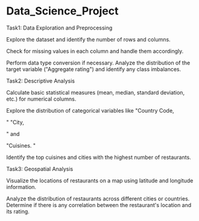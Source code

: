 # Data_Science_Project
Task1: Data Exploration and Preprocessing

Explore the dataset and identify the number
of rows and columns.

Check for missing values in each column and
handle them accordingly.

Perform data type conversion if necessary.
Analyze the distribution of the target variable
("Aggregate rating") and identify any class
imbalances.




Task2: Descriptive Analysis

Calculate basic statistical measures (mean,
median, standard deviation, etc.) for numerical
columns.

Explore the distribution of categorical
variables like "Country Code,

" "City,

" and

"Cuisines.
"

Identify the top cuisines and cities with the
highest number of restaurants.



Task3: Geospatial Analysis

Visualize the locations of restaurants on a
map using latitude and longitude
information.

Analyze the distribution of restaurants
across different cities or countries.
Determine if there is any correlation
between the restaurant's location and its
rating.
